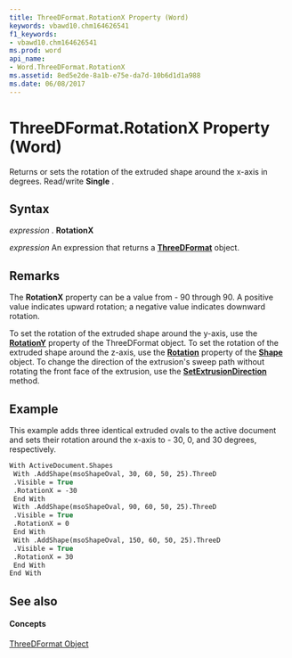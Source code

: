 ```yaml
---
title: ThreeDFormat.RotationX Property (Word)
keywords: vbawd10.chm164626541
f1_keywords:
- vbawd10.chm164626541
ms.prod: word
api_name:
- Word.ThreeDFormat.RotationX
ms.assetid: 8ed5e2de-8a1b-e75e-da7d-10b6d1d1a988
ms.date: 06/08/2017
---
```



# ThreeDFormat.RotationX Property (Word)

Returns or sets the rotation of the extruded shape around the x-axis in degrees. Read/write  **Single** .


## Syntax

 _expression_ . **RotationX**

 _expression_ An expression that returns a **[ThreeDFormat](threedformat-object-word.md)** object.


## Remarks

The  **RotationX** property can be a value from - 90 through 90. A positive value indicates upward rotation; a negative value indicates downward rotation.

To set the rotation of the extruded shape around the y-axis, use the  **[RotationY](threedformat-rotationy-property-word.md)** property of the ThreeDFormat object. To set the rotation of the extruded shape around the z-axis, use the **[Rotation](shape-rotation-property-word.md)** property of the **[Shape](shape-object-word.md)** object. To change the direction of the extrusion's sweep path without rotating the front face of the extrusion, use the **[SetExtrusionDirection](threedformat-setextrusiondirection-method-word.md)** method.


## Example

This example adds three identical extruded ovals to the active document and sets their rotation around the x-axis to - 30, 0, and 30 degrees, respectively.


```vb
With ActiveDocument.Shapes 
 With .AddShape(msoShapeOval, 30, 60, 50, 25).ThreeD 
 .Visible = True 
 .RotationX = -30 
 End With 
 With .AddShape(msoShapeOval, 90, 60, 50, 25).ThreeD 
 .Visible = True 
 .RotationX = 0 
 End With 
 With .AddShape(msoShapeOval, 150, 60, 50, 25).ThreeD 
 .Visible = True 
 .RotationX = 30 
 End With 
End With
```


## See also


#### Concepts


[ThreeDFormat Object](threedformat-object-word.md)

